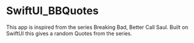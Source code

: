 # SwiftUI_BBQuotes
This app is inspired from the series Breaking Bad, Better Call Saul. Built on SwiftUI this gives a random Quotes from the series.

